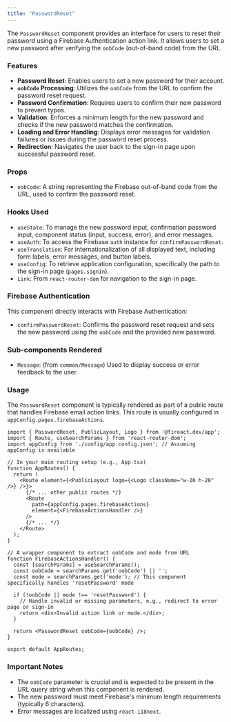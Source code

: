 ```yaml
---
title: "PasswordReset"
---
```


The `PasswordReset` component provides an interface for users to reset their password using a Firebase Authentication action link. It allows users to set a new password after verifying the `oobCode` (out-of-band code) from the URL.

### Features

- **Password Reset**: Enables users to set a new password for their account.
- **`oobCode` Processing**: Utilizes the `oobCode` from the URL to confirm the password reset request.
- **Password Confirmation**: Requires users to confirm their new password to prevent typos.
- **Validation**: Enforces a minimum length for the new password and checks if the new password matches the confirmation.
- **Loading and Error Handling**: Displays error messages for validation failures or issues during the password reset process.
- **Redirection**: Navigates the user back to the sign-in page upon successful password reset.

### Props

- `oobCode`: A string representing the Firebase out-of-band code from the URL, used to confirm the password reset.

### Hooks Used

- `useState`: To manage the new password input, confirmation password input, component status (input, success, error), and error messages.
- `useAuth`: To access the Firebase `auth` instance for `confirmPasswordReset`.
- `useTranslation`: For internationalization of all displayed text, including form labels, error messages, and button labels.
- `useConfig`: To retrieve application configuration, specifically the path to the sign-in page (`pages.signIn`).
- `Link`: From `react-router-dom` for navigation to the sign-in page.

### Firebase Authentication

This component directly interacts with Firebase Authentication:
- `confirmPasswordReset`: Confirms the password reset request and sets the new password using the `oobCode` and the provided new password.

### Sub-components Rendered

- `Message`: (from `common/Message`) Used to display success or error feedback to the user.

### Usage

The `PasswordReset` component is typically rendered as part of a public route that handles Firebase email action links. This route is usually configured in `appConfig.pages.firebaseActions`.

```tsx
import { PasswordReset, PublicLayout, Logo } from '@fireact.dev/app';
import { Route, useSearchParams } from 'react-router-dom';
import appConfig from './config/app.config.json'; // Assuming appConfig is available

// In your main routing setup (e.g., App.tsx)
function AppRoutes() {
  return (
    <Route element={<PublicLayout logo={<Logo className="w-20 h-20" />} />}>
      {/* ... other public routes */}
      <Route 
        path={appConfig.pages.firebaseActions} 
        element={<FirebaseActionsHandler />} 
      />
      {/* ... */}
    </Route>
  );
}

// A wrapper component to extract oobCode and mode from URL
function FirebaseActionsHandler() {
  const [searchParams] = useSearchParams();
  const oobCode = searchParams.get('oobCode') || '';
  const mode = searchParams.get('mode'); // This component specifically handles 'resetPassword' mode

  if (!oobCode || mode !== 'resetPassword') {
    // Handle invalid or missing parameters, e.g., redirect to error page or sign-in
    return <div>Invalid action link or mode.</div>;
  }

  return <PasswordReset oobCode={oobCode} />;
}

export default AppRoutes;
```

### Important Notes

- The `oobCode` parameter is crucial and is expected to be present in the URL query string when this component is rendered.
- The new password must meet Firebase's minimum length requirements (typically 6 characters).
- Error messages are localized using `react-i18next`.
